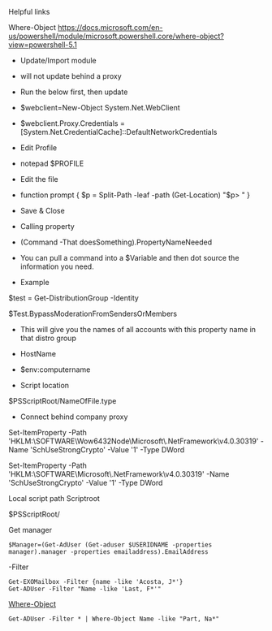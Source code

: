 

Helpful links

Where-Object
	https://docs.microsoft.com/en-us/powershell/module/microsoft.powershell.core/where-object?view=powershell-5.1

-   Update/Import module 

-   will not update behind a proxy
-   Run the below first, then update

-   $webclient=New-Object System.Net.WebClient
-   $webclient.Proxy.Credentials = \[System.Net.CredentialCache\]::DefaultNetworkCredentials

-   Edit Profile
  - notepad $PROFILE
  - Edit the file 
  -    
	function prompt {
	 $p = Split-Path -leaf -path (Get-Location)
	 "$p> "
	}
  - Save & Close 

-   Calling property
  - (Command -That doesSomething).PropertyNameNeeded


-   You can pull a command into a $Variable and then dot source the information you need.
-   Example

$test = Get-DistributionGroup -Identity

$Test.BypassModerationFromSendersOrMembers

-   This will give you the names of all accounts with this property name in that distro group

-   HostName

-   $env:computername

-   Script location

$PSScriptRoot/NameOfFile.type

-   Connect behind company proxy

Set-ItemProperty -Path 			'HKLM:\\SOFTWARE\\Wow6432Node\\Microsoft\\.NetFramework\\v4.0.30319' -Name 'SchUseStrongCrypto' -Value '1' -Type DWord

Set-ItemProperty -Path 'HKLM:\\SOFTWARE\\Microsoft\\.NetFramework\\v4.0.30319' -Name 'SchUseStrongCrypto' -Value '1' -Type DWord

Local script path Scriptroot

$PSScriptRoot/

Get manager
```
$Manager=(Get-AdUser (Get-aduser $USERIDNAME -properties manager).manager -properties emailaddress).EmailAddress
```

-Filter
```
Get-EXOMailbox -Filter {name -like 'Acosta, J*'}
Get-ADUser -Filter "Name -like 'Last, F*'"

```

[Where-Object](https://docs.microsoft.com/en-us/powershell/module/microsoft.powershell.core/where-object?view=powershell-5.1)
```
Get-ADUser -Filter * | Where-Object Name -like "Part, Na*"
```